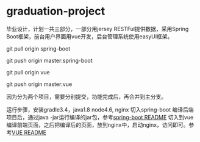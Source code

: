 # graduation-project
毕业设计，计划一共三部分，一部分用jersey  RESTFul提供数据，采用Spring Boot框架，前台用户界面用vue开发，后台管理系统使用easyUI框架。

 git pull origin spring-boot

 git push origin master:spring-boot
 
 git pull origin vue

 git push origin master:vue
 
 因为分为两个项目，需要分别提交，功能完成后，再合并到主分支。
 
 运行步骤，安装gradle3.4，java1.8 node4.6, nginx 
 切入spring-boot 编译后端项目后，通过java -jar运行编译的jar包，参考[spring-boot README](https://github.com/muxiaobai/graduation-project/blob/master/spring-boot/README.md)
 切入到vue编译前端页面，之后把编译后的页面，放到nginx中，启动nginx，访问即可。参考[VUE README](https://github.com/muxiaobai/graduation-project/blob/master/vue/README.md)
